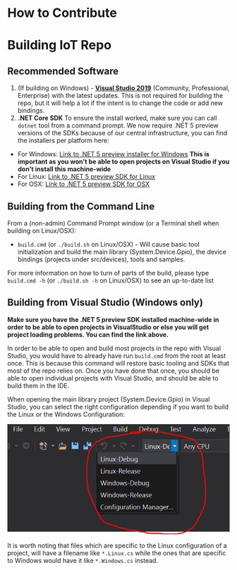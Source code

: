 How to Contribute
=================

# Building IoT Repo

## Recommended Software
1. (If building on Windows) - **[Visual Studio 2019](https://visualstudio.microsoft.com/vs/preview/)** (Community, Professional, Enterprise) with the latest updates. This is not required for building the repo, but it will help a lot if the intent is to change the code or add new bindings.
1. **.NET Core SDK** To ensure the install worked, make sure you can call `dotnet` tool from a command prompt. We now require .NET 5 preview versions of the SDKs because of our central infrastructure, you can find the installers per platform here:
 - For Windows: [Link to .NET 5 preview installer for Windows](https://dotnetcli.azureedge.net/dotnet/Sdk/6.0.100-preview.1.21103.13/dotnet-sdk-6.0.100-preview.1.21103.13-win-x64.exe) **This is important as you won't be able to open projects on Visual Studio if you don't install this machine-wide**
 - For Linux: [Link to .NET 5 preview SDK for Linux](https://dotnetcli.azureedge.net/dotnet/Sdk/6.0.100-preview.1.21103.13/dotnet-sdk-6.0.100-preview.1.21103.13-linux-x64.tar.gz)
 - For OSX: [Link to .NET 5 preview SDK for OSX](https://dotnetcli.azureedge.net/dotnet/Sdk/6.0.100-preview.1.21103.13/dotnet-sdk-6.0.100-preview.1.21103.13-osx-x64.tar.gz)

## Building from the Command Line

From a (non-admin) Command Prompt window (or a Terminal shell when building on Linux/OSX):

- `build.cmd` (or `./build.sh` on Linux/OSX) -  Will cause basic tool initialization and build the main library (System.Device.Gpio), the device bindings (projects under src/devices), tools and samples.

For more information on how to turn of parts of the build, please type `build.cmd -h` (or `./build.sh -h` on Linux/OSX) to see an up-to-date list

## Building from Visual Studio (Windows only)

**Make sure you have the .NET 5 preview SDK installed machine-wide in order to be able to open projects in VisualStudio or else you will get project loading problems. You can find the link above.**

In order to be able to open and build most projects in the repo with Visual Studio, you would have to already have run `build.cmd` from the root at least once. This is because this command will restore basic tooling and SDKs that most of the repo relies on. Once you have done that once, you should be able to open individual projects with Visual Studio, and should be able to build them in the IDE.

When opening the main library project (System.Device.Gpio) in Visual Studio, you can select the right configuration depending if you want to build the Linux or the Windows Configuration:

![](images/configurations.png)

It is worth noting that files which are specific to the Linux configuration of a project, will have a filename like `*.Linux.cs` while the ones that are specific to Windows would have it like `*.Windows.cs` instead.
